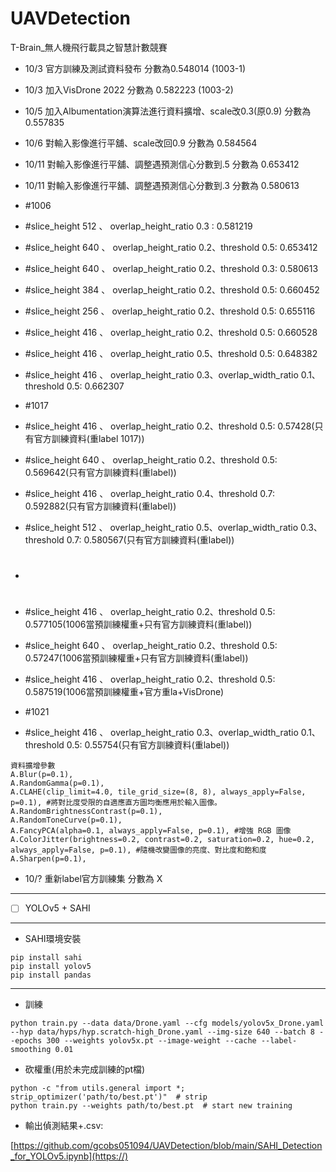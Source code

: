 # UAVDetection
T-Brain_無人機飛行載具之智慧計數競賽

* 10/3 官方訓練及測試資料發布 分數為0.548014 (1003-1)
* 10/3 加入VisDrone 2022 分數為 0.582223 (1003-2)
* 10/5 加入Albumentation演算法進行資料擴增、scale改0.3(原0.9) 分數為 0.557835
* 10/6 對輸入影像進行平舖、scale改回0.9 分數為 0.584564
* 10/11 對輸入影像進行平舖、調整遇預測信心分數到.5 分數為 0.653412
* 10/11 對輸入影像進行平舖、調整遇預測信心分數到.3 分數為 0.580613
* #1006
* #slice_height 512 、 overlap_height_ratio 0.3 : 0.581219
* #slice_height 640 、 overlap_height_ratio 0.2、threshold 0.5: 0.653412
* #slice_height 640 、 overlap_height_ratio 0.2、threshold 0.3: 0.580613
* #slice_height 384 、 overlap_height_ratio 0.2、threshold 0.5: 0.660452
* #slice_height 256 、 overlap_height_ratio 0.2、threshold 0.5: 0.655116
* #slice_height 416 、 overlap_height_ratio 0.2、threshold 0.5: 0.660528
* #slice_height 416 、 overlap_height_ratio 0.5、threshold 0.5: 0.648382
* #slice_height 416 、 overlap_height_ratio 0.3、overlap_width_ratio 0.1、threshold 0.5: 0.662307

* #1017
* #slice_height 416 、 overlap_height_ratio 0.2、threshold 0.5: 0.57428(只有官方訓練資料(重label 1017))
* #slice_height 640 、 overlap_height_ratio 0.2、threshold 0.5: 0.569642(只有官方訓練資料(重label))
* #slice_height 416 、 overlap_height_ratio 0.4、threshold 0.7: 0.592882(只有官方訓練資料(重label))
* #slice_height 512 、 overlap_height_ratio 0.5、overlap_width_ratio 0.3、threshold 0.7: 0.580567(只有官方訓練資料(重label))

* #
* #slice_height 416 、 overlap_height_ratio 0.2、threshold 0.5: 0.577105(1006當預訓練權重+只有官方訓練資料(重label))
* #slice_height 640 、 overlap_height_ratio 0.2、threshold 0.5: 0.57247(1006當預訓練權重+只有官方訓練資料(重label))
* #slice_height 416 、 overlap_height_ratio 0.2、threshold 0.5: 0.587519(1006當預訓練權重+官方重la+VisDrone)

* #1021
* #slice_height 416 、 overlap_height_ratio 0.3、overlap_width_ratio 0.1、threshold 0.5: 0.55754(只有官方訓練資料(重label))
```
資料擴增參數
A.Blur(p=0.1),
A.RandomGamma(p=0.1),
A.CLAHE(clip_limit=4.0, tile_grid_size=(8, 8), always_apply=False, p=0.1), #將對比度受限的自適應直方圖均衡應用於輸入圖像。
A.RandomBrightnessContrast(p=0.1),
A.RandomToneCurve(p=0.1),
A.FancyPCA(alpha=0.1, always_apply=False, p=0.1), #增強 RGB 圖像
A.ColorJitter(brightness=0.2, contrast=0.2, saturation=0.2, hue=0.2, always_apply=False, p=0.1), #隨機改變圖像的亮度、對比度和飽和度
A.Sharpen(p=0.1),
```
* 10/? 重新label官方訓練集 分數為 X

---


- [ ] YOLOv5 + SAHI

---

* SAHI環境安裝
```
pip install sahi
pip install yolov5
pip install pandas
```

---
* 訓練
```
python train.py --data data/Drone.yaml --cfg models/yolov5x_Drone.yaml --hyp data/hyps/hyp.scratch-high_Drone.yaml --img-size 640 --batch 8 --epochs 300 --weights yolov5x.pt --image-weight --cache --label-smoothing 0.01
```
* 砍權重(用於未完成訓練的pt檔)
```
python -c "from utils.general import *; strip_optimizer('path/to/best.pt')"  # strip
python train.py --weights path/to/best.pt  # start new training
```
* 輸出偵測結果+.csv:
> 
[https://github.com/gcobs051094/UAVDetection/blob/main/SAHI_Detection_for_YOLOv5.ipynb](https://)

